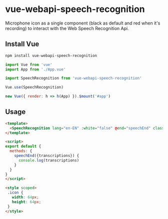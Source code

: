 # vue-webapi-speech-recognition

Microphone icon as a single component (black as default and red when it's recording) to interact with the Web Speech Recognition Api.

## Install Vue

```bash
npm install vue-webapi-speech-recognition
```

```js
import Vue from 'vue'
import App from './App.vue'

import SpeechRecognition from 'vue-webapi-speech-recognition'

Vue.use(SpeechRecognition)

new Vue({ render: h => h(App) }).$mount('#app')
```

## Usage

```html
<template>
  <SpeechRecognition lang="en-EN" :white="false" @end="speechEnd" class="icon"/>
</template>

<script>
export default {
  methods: {
    speechEnd({transcriptions}) {
      console.log(transcriptions)
    }
  }
}
</script>

<style scoped>
 .icon {
   width: 64px;
   height: 64px;
 }
</style>
```
